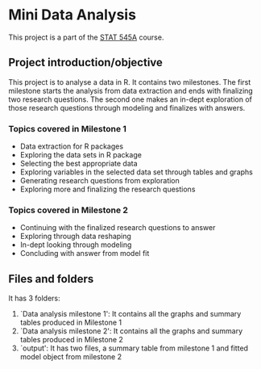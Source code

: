 # Mini Data Analysis 
This project is a part of the [STAT 545A](https://stat545.stat.ubc.ca/course/) course.

## Project introduction/objective
This project is to analyse a data in R. It contains two milestones. The first milestone starts the analysis from data extraction and ends with finalizing two research questions. The second one makes an in-dept exploration of those research questions through modeling and finalizes with answers.

### Topics covered in Milestone 1
 
 * Data extraction for R packages
 * Exploring the data sets in R package
 * Selecting the best appropriate data 
 * Exploring variables in the selected data set through tables and graphs 
 * Generating research questions from exploration
 * Exploring more and finalizing the research questions


### Topics covered in Milestone 2

  * Continuing with the finalized research questions to answer
  * Exploring through data reshaping 
  * In-dept looking through modeling 
  * Concluding with answer from model fit

## Files and folders
It has 3 folders:
  1. `Data analysis milestone 1': It contains all the graphs and summary tables produced in Milestone 1
  2. `Data analysis milestone 2': It contains all the graphs and summary tables produced in Milestone 2
  3. `output': It has two files, a summary table from milestone 1 and fitted model object from milestone 2 

 
 

